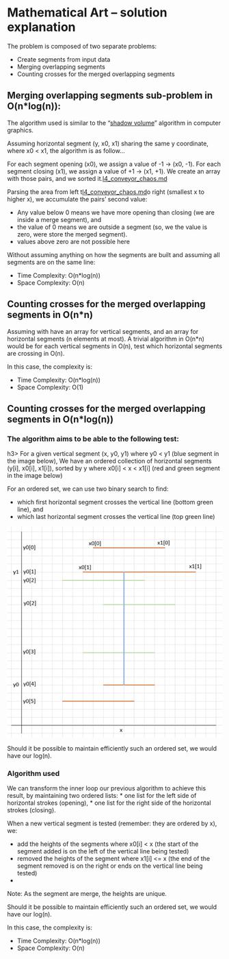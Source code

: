 # Mathematical Art – solution explanation

The problem is composed of two separate problems:
* Create segments from input data
* Merging overlapping segments
* Counting crosses for the merged overlapping segments

## Merging overlapping segments sub-problem in O(n*log(n)):
The algorithm used is similar to the “[shadow volume](https://en.wikipedia.org/wiki/Shadow_volume)” algorithm in computer graphics.

Assuming horizontal segment (y, x0, x1) sharing the same y coordinate, where x0 < x1, the algorithm is as follow...

For each segment opening (x0), we assign a value of -1 -> (x0, -1).
For each segment closing (x1), we assign a value of +1 -> (x1, +1).
We create an array with those pairs, and we sorted it.[l4_conveyor_chaos.md](l4_conveyor_chaos.md)

Parsing the area from left t[l4_conveyor_chaos.md](l4_conveyor_chaos.md)o right (smallest x to higher x), we accumulate the pairs’ second value:
* Any value below 0 means we have more opening than closing (we are inside a merge segment), and
* the value of 0 means we are outside a segment (so, we the value is zero, were store the merged segment).
* values above zero are not possible here

Without assuming anything on how the segments are built and assuming all segments are on the same line:
* Time Complexity: O(n*log(n))
* Space Complexity: O(n)

## Counting crosses for the merged overlapping segments in O(n*n)
Assuming with have an array for vertical segments, and an array for horizontal segments (n elements at most).
A trivial algorithm in O(n*n) would be for each vertical segments in O(n), test which horizontal segments are crossing in O(n).


In this case, the complexity is:
* Time Complexity: O(n*log(n))
* Space Complexity: O(1)

## Counting crosses for the merged overlapping segments in O(n*log(n))

<h3>The algorithm aims to be able to the following test:</h3>h3>
For a given vertical segment (x, y0, y1) where y0 < y1 (blue segment in the image below),
We have an ordered collection of horizontal segments (y[i], x0[i], x1[i]), sorted by y where x0[i] < x < x1[i] (red and green segment in the image below)

For an ordered set, we can use two binary search to find:
* which first horizontal segment crosses the vertical line (bottom green line), and
* which last horizontal segment crosses the vertical line (top green line)

![](./l4_mathematical_art1.png)

Should it be possible to maintain efficiently such an ordered set, we would have our log(n).

<h3>Algorithm used</h3>
We can transform the inner loop our previous algorithm to achieve this result, by maintaining two ordered lists:
* one list for the left side of horizontal strokes (opening),
* one list for the right side of the horizontal strokes (closing).

When a new vertical segment is tested (remember: they are ordered by x), we:
* add the heights of the segments where x0[i] < x (the start of the segment added is on the left of the vertical line being tested)
* removed the heights of the segment where x1[i] <= x (the end of the segment removed is on the right or ends on the vertical line being tested)
* 
Note: As the segment are merge, the heights are unique.

Should it be possible to maintain efficiently such an ordered set, we would have our log(n).

In this case, the complexity is:
* Time Complexity: O(n*log(n))
* Space Complexity: O(n)
